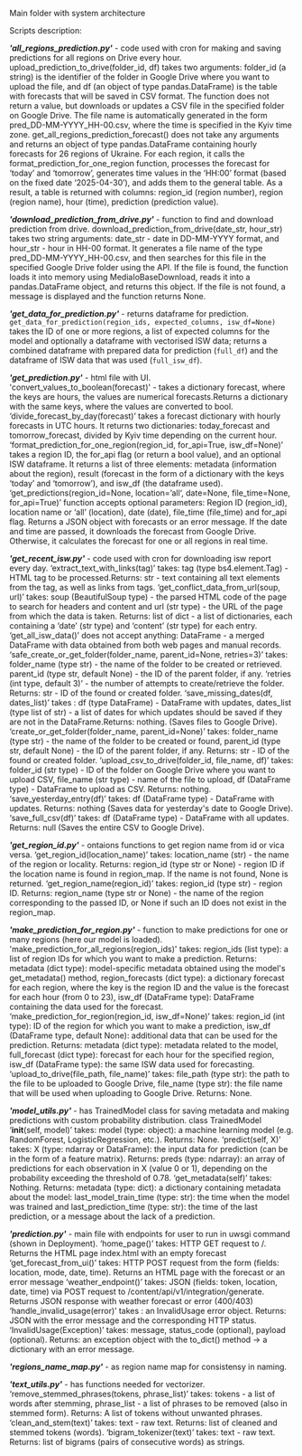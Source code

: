 Main folder with system architecture

Scripts description:

***'all_regions_prediction.py'*** - code used with cron for making and saving predictions for all regions on Drive every hour. 
upload_prediction_to_drive(folder_id, df) takes two arguments: folder_id (a string) is the identifier of the folder in Google Drive where you want to upload the file, and df (an object of type pandas.DataFrame) is the table with forecasts that will be saved in CSV format. The function does not return a value, but downloads or updates a CSV file in the specified folder on Google Drive. The file name is automatically generated in the form pred_DD-MM-YYYY_HH-00.csv, where the time is specified in the Kyiv time zone.
get_all_regions_prediction_forecast() does not take any arguments and returns an object of type pandas.DataFrame containing hourly forecasts for 26 regions of Ukraine. For each region, it calls the format_prediction_for_one_region function, processes the forecast for ‘today’ and ‘tomorrow’, generates time values in the ‘HH:00’ format (based on the fixed date ‘2025-04-30’), and adds them to the general table. As a result, a table is returned with columns: region_id (region number), region (region name), hour (time), prediction (prediction value).

***'download_prediction_from_drive.py'*** - function to find and download prediction from drive.
download_prediction_from_drive(date_str, hour_str) takes two string arguments: date_str - date in DD-MM-YYYY format, and hour_str - hour in HH-00 format. It generates a file name of the type pred_DD-MM-YYYY_HH-00.csv, and then searches for this file in the specified Google Drive folder using the API. If the file is found, the function loads it into memory using MediaIoBaseDownload, reads it into a pandas.DataFrame object, and returns this object. If the file is not found, a message is displayed and the function returns None.

***'get_data_for_prediction.py'*** - returns dataframe for prediction.
`get_data_for_prediction(region_ids, expected_columns, isw_df=None)` takes the ID of one or more regions, a list of expected columns for the model and optionally a dataframe with vectorised ISW data; returns a combined dataframe with prepared data for prediction (`full_df`) and the dataframe of ISW data that was used (`full_isw_df`).

***'get_prediction.py'*** - html file with UI.
'convert_values_to_boolean(forecast)' - takes a dictionary forecast, where the keys are hours, the values are numerical forecasts.Returns a dictionary with the same keys, where the values are converted to bool.
‘divide_forecast_by_day(forecast)’ takes a forecast dictionary with hourly forecasts in UTC hours. It returns two dictionaries: today_forecast and tomorrow_forecast, divided by Kyiv time depending on the current hour.
‘format_prediction_for_one_region(region_id, for_api=True, isw_df=None)’ takes a region ID, the for_api flag (or return a bool value), and an optional ISW dataframe. It returns a list of three elements: metadata (information about the region), result (forecast in the form of a dictionary with the keys ‘today’ and ‘tomorrow’), and isw_df (the dataframe used).
‘get_predictions(region_id=None, location=’all‘, date=None, file_time=None, for_api=True)’ function accepts optional parameters: Region ID (region_id), location name or ‘all’ (location), date (date), file_time (file_time) and for_api flag. Returns a JSON object with forecasts or an error message. If the date and time are passed, it downloads the forecast from Google Drive. Otherwise, it calculates the forecast for one or all regions in real time.

***'get_recent_isw.py'*** - code used with cron for downloading isw report every day.
‘extract_text_with_links(tag)’ takes: tag (type bs4.element.Tag) - HTML tag to be processed.Returns: str - text containing all text elements from the tag, as well as links from <a> tags.
‘get_conflict_data_from_url(soup, url)’ takes: soup (BeautifulSoup type) - the parsed HTML code of the page to search for headers and content and url (str type) - the URL of the page from which the data is taken. Returns: list of dict - a list of dictionaries, each containing a ‘date’ (str type) and ‘content’ (str type) for each entry.
‘get_all_isw_data()’ does not accept anything: DataFrame - a merged DataFrame with data obtained from both web pages and manual records.
‘safe_create_or_get_folder(folder_name, parent_id=None, retries=3)’ takes: folder_name (type str) - the name of the folder to be created or retrieved. parent_id (type str, default None) - the ID of the parent folder, if any.
‘retries (int type, default 3)’ - the number of attempts to create/retrieve the folder. Returns: str - ID of the found or created folder.
‘save_missing_dates(df, dates_list)’ takes : df (type DataFrame) - DataFrame with updates, dates_list (type list of str) - a list of dates for which updates should be saved if they are not in the DataFrame.Returns: nothing. (Saves files to Google Drive).
‘create_or_get_folder(folder_name, parent_id=None)’  takes: folder_name (type str) - the name of the folder to be created or found, parent_id (type str, default None) - the ID of the parent folder, if any. Returns: str - ID of the found or created folder.
‘upload_csv_to_drive(folder_id, file_name, df)’ takes: folder_id (str type) - ID of the folder on Google Drive where you want to upload CSV, file_name (str type) - name of the file to upload, df (DataFrame type) - DataFrame to upload as CSV. Returns: nothing.
‘save_yesterday_entry(df)’ takes: df (DataFrame type) - DataFrame with updates. Returns: nothing (Saves data for yesterday's date to Google Drive).
‘save_full_csv(df)’ takes: df (DataFrame type) - DataFrame with all updates.  Returns: null (Saves the entire CSV to Google Drive).

***'get_region_id.py'*** - ontaions functions to get region name from id or vica versa.
‘get_region_id(location_name)’ takes: location_name (str) - the name of the region or locality. Returns: region_id (type str or None) - region ID if the location name is found in region_map. If the name is not found, None is returned.
‘get_region_name(region_id)’ takes: region_id (type str) - region ID. Returns: region_name (type str or None) - the name of the region corresponding to the passed ID, or None if such an ID does not exist in the region_map.

***'make_prediction_for_region.py'*** - function to make predictions for one or many regions (here our model is loaded).
'make_prediction_for_all_regions(region_ids)' takes: region_ids (list type): a list of region IDs for which you want to make a prediction. Returns: metadata (dict type): model-specific metadata obtained using the model's get_metadata() method, region_forecasts (dict type): a dictionary forecast for each region, where the key is the region ID and the value is the forecast for each hour (from 0 to 23), isw_df (DataFrame type):  DataFrame containing the data used for the forecast.
‘make_prediction_for_region(region_id, isw_df=None)’ takes: region_id (int type): ID of the region for which you want to make a prediction, isw_df (DataFrame type, default None): additional data that can be used for the prediction.  Returns: metadata (dict type): metadata related to the model, full_forecast (dict type): forecast for each hour for the specified region, isw_df (DataFrame type): the same ISW data used for forecasting.
‘upload_to_drive(file_path, file_name)’ takes: file_path (type str): the path to the file to be uploaded to Google Drive, file_name (type str): the file name that will be used when uploading to Google Drive.  Returns: None.

***'model_utils.py'*** - has TrainedModel class for saving metadata and making predictions with custom probability distribution.
class TrainedModel
‘__init__(self, model)’ takes: model (type: object): a machine learning model (e.g. RandomForest, LogisticRegression, etc.). Returns: None.
‘predict(self, X)’ takes: X (type: ndarray or DataFrame): the input data for prediction (can be in the form of a feature matrix). Returns: preds (type: ndarray): an array of predictions for each observation in X (value 0 or 1), depending on the probability exceeding the threshold of 0.78.
‘get_metadata(self)’ takes: Nothing. Returns: metadata (type: dict): a dictionary containing metadata about the model: last_model_train_time (type: str): the time when the model was trained and last_prediction_time (type: str): the time of the last prediction, or a message about the lack of a prediction.

***'prediction.py'*** - main file with endpoints for user to run in uwsgi command (shown in Deployment).
‘home_page()’ takes: HTTP GET request to /. Returns the HTML page index.html with an empty forecast
‘get_forecast_from_ui()’ takes: HTTP POST request from the form (fields: location, mode, date, time). Returns an HTML page with the forecast or an error message
‘weather_endpoint()’ takes: JSON (fields: token, location, date, time) via POST request to /content/api/v1/integration/generate. Returns JSON response with weather forecast or error (400/403)
‘handle_invalid_usage(error)’ takes : an InvalidUsage error object. Returns: JSON with the error message and the corresponding HTTP status.
‘InvalidUsage(Exception)’ takes: message, status_code (optional), payload (optional). Returns: an exception object with the to_dict() method → a dictionary with an error message.

***'regions_name_map.py'*** - as region name map for consistensy in naming.

***'text_utils.py'*** - has functions needed for vectorizer.
‘remove_stemmed_phrases(tokens, phrase_list)’ takes: tokens - a list of words after stemming, phrase_list - a list of phrases to be removed (also in stemmed form). Returns: A list of tokens without unwanted phrases.
‘clean_and_stem(text)’ takes: text - raw text. Returns: list of cleaned and stemmed tokens (words).
‘bigram_tokenizer(text)’ takes: text - raw text. Returns: list of bigrams (pairs of consecutive words) as strings.
